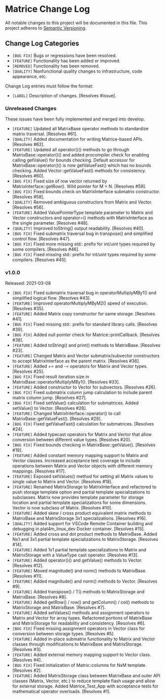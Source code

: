 # Matrice Change Log

All notable changes to this project will be documented in this file.
This project adheres to [Semantic Versioning](http://semver.org/).

## Change Log Categories

* `[BUG FIX]` Bugs or regressions have been resolved.
* `[FEATURE]` Functionality has been added or improved.
* `[REMOVED]` Functionality has been removed.
* `[QUALITY]` Nonfunctional quality changes to infrastructure, code appearance, etc.

Change Log entries must follow the format:

* `[LABEL]` Description of changes. [Resolves #issue].

### Unreleased Changes

These issues have been fully implemented and merged into develop.

* `[FEATURE]` Updated all MatrixBase operator methods to standardize matrix traversal. [Resolves #61].
* `[QUALITY]` Added documentation for writing Matrice-based APIs. [Resolves #62].
* `[FEATURE]` Updated all operator()() methods to go through MatrixBase::operator()() and added procompiler check for enabling calling getValue() for bounds checking. Default accessor for MatrixBase::operator()() is now getValueFast() which has no bounds checking. Added Vector::getValueFast() methods for consistency. [Resolves #60].
* `[BUG FIX]` Fixed size of row vector returned by MatrixInterface::getRow(). Wild pointer for M > N. [Resolves #59].
* `[BUG FIX]` Fixed bounds check on MatrixInterface submatrix constructor. [Resolves #58].
* `[QUALITY]` Removed ambiguous constructors from Matrix and Vector. [Resolves #56].
* `[FEATURE]` Added ValuePointerType template parameter to Matrix and Vector constructors and operator=() methods with MatrixInterface as the single parameter. [Resolves #48].
* `[QUALITY]` Improved toString() output readability. [Resolves #40].
* `[BUG FIX]` Fixed submatrix traversal bug in transpose() and simplified control flow. [Resolves #47].
* `[BUG FIX]` Fixed more missing std:: prefix for int/uint types required by some compilers. [Resolves #46].
* `[BUG FIX]` Fixed missing std:: prefix for int/uint types required by some compilers. [Resolves #45].

### v1.0.0

Released: 2021-03-08

* `[BUG FIX]` Fixed submatrix traversal bug in operatorMultiplyMBy1() and simplified logical flow. [Resolves #43].
* `[FEATURE]` Improved operatorMultiplyMByM2() speed of execution. [Resolves #35].
* `[FEATURE]` Added Matrix copy constructor for same storage. [Resolves #41].
* `[BUG FIX]` Fixed missing std:: prefix for standard library calls. [Resolves #39].
* `[BUG FIX]` Added null pointer check for Matrice::printCallback. [Resolves #38].
* `[FEATURE]` Added toString() and print() methods to MatrixBase. [Resolves #23].
* `[FEATURE]` Changed Matrix and Vector submatrix/subvector constructors to accept MatrixInterface as the parent matrix. [Resolves #36].
* `[FEATURE]` Added += and -= operators for Matrix and Vector types. [Resolves #25].
* `[BUG FIX]` Fixed result iteration size in MatrixBase::operatorMultiplyMBy1(). [Resolves #33].
* `[FEATURE]` Added constructor to Vector for subvectors. [Resolves #26].
* `[BUG FIX]` Fixed submatrix column jump calculation to include parent matrix column jump. [Resolves #27].
* `[BUG FIX]` Fixed setValue() calculation for submatrices. Added setValue() to Vector. [Resolves #28].
* `[FEATURE]` Changed MatrixInterface::operator() to call MatrixBase::getValueFast(). [Resolves #29].
* `[BUG FIX]` Fixed getValueFast() calculation for submatrices. [Resolves #24].
* `[FEATURE]` Added typecast operators for Matrix and Vector that allow conversion between different value types. [Resolves #20].
* `[BUG FIX]` Fixed bounds checking in MatrixBase::getValue(). [Resolves #19].
* `[FEATURE]` Added constant memory mapping support to Matrix and Vector classes. Increased acceptance test coverage to include operations between Matrix and Vector objects with different memory mappings. [Resolves #17].
* `[FEATURE]` Exposed setValues() method for setting all Matrix values to single value to Matrix and Vector. [Resolves #18].
* `[FEATURE]` Renamed MatrixStorage to MatrixInterface and refactored to push storage template option and partial template specializations to subclasses. Matrix now provides template parameter for storage location and partial template specializations for some dimensions. Vector is now subclass of Matrix. [Resolves #10].
* `[FEATURE]` Added skew / cross product equivalent matrix methods to MatrixBase and MatrixStorage 3x1 specializations. [Resolves #16].
* `[QUALITY]` Added support for VSCode Remote Container building and debugging in plat4m_linux_dev Docker container. [Resolves #15].
* `[FEATURE]` Added cross and dot product methods to MatrixBase. Added Nx1 and 3x1 partial template specializations to MatrixStorage. [Resolves #14].
* `[FEATURE]` Added 1x1 partial template specializations to Matrix and MatrixStorage with a ValueType cast operator. [Resolves #13].
* `[FEATURE]` Added operator()() and getValue() methods to Vector. [Resolves #12].
* `[FEATURE]` Moved magnitude() and norm() methods to MatrixBase. [Resolves #11].
* `[FEATURE]` Added magnitude() and norm() methods to Vector. [Resolves #9].
* `[FEATURE]` Added transpose() / T() methods to MatrixStorage and MatrixBase. [Resolves #8].
* `[FEATURE]` Added getRow() / row() and getColumn() / col() methods to MatrixStorage and MatrixBase. [Resolves #7].
* `[FEATURE]` Added setValues() methods and assignment operators to Matrix and Vector for array types. Refactored portions of MatrixBase and MatrixStorage for readability and consistency. [Resolves #6].
* `[BUG FIX]` Fixed missing assignment operators in Vector class for conversion between storage types. [Resolves #5].
* `[FEATURE]` Added in-place submatrix functionality to Matrix and Vector classes through modifications to MatrixBase and MatrixStorage. [Resolves #3].
* `[FEATURE]` Added external memory mapping support to Vector class. [Resolves #4].
* `[BUG FIX]` Fixed initialization of Matrix::columns for NxM template. [Resolves #2].
* `[FEATURE]` Added MatrixStorage class between MatrixBase and outer API classes (Matrix, Vector, etc.) to reduce template flash usage and allow for external storage. Added Matrice_Test_App with acceptance tests for mathematical operator overloads. [Resolves #1].
